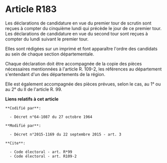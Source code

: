 # Article R183

Les déclarations de candidature en vue du premier tour de scrutin sont reçues à compter du cinquième lundi qui précède le
jour de ce premier tour. Les déclarations de candidature en vue du second tour sont reçues à compter du lundi suivant le
premier tour. 

Elles sont rédigées sur un imprimé et font apparaître l'ordre des candidats au sein de chaque section départementale. 

Chaque déclaration doit être accompagnée de la copie des pièces nécessaires mentionnées à l'article R. 109-2, les références
au département s'entendant d'un des départements de la région. 

Elle est également accompagnée des pièces prévues, selon le cas, au 1° ou au 2° du II de l'article R. 99.

**Liens relatifs à cet article**

	**Codifié par**:

	  - Décret n°64-1087 du 27 octobre 1964

	**Modifié par**:

	  - Décret n°2015-1169 du 22 septembre 2015 - art. 3

	**Cite**:

	  - Code électoral - art. R*99
	  - Code électoral - art. R109-2

